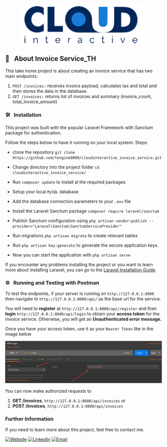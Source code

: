<p align="center"><a href="https://laravel.com" target="_blank"><img src="./logo-cloud-interactive.png" width="400"></a></p>

## 💼 &nbsp; About Invoice Service_TH


This take home project is about creating an invoice service that has two main endpoints:

1. ```POST /invoices:``` receives invoice payload, calculates tax and total and then stores the data in the database.
2. ```GET /invoices:``` returns list of invoices and summary (invoice_count, total_invoice_amount)

### 🛠 &nbsp; Installation

This project was built with the popular Laravel Framework with Sanctum package for authentication.

Follow the steps below to have it running on your local system:
Steps:
- clone the repository ```git clone https://github.com/tengine8000/cloudinteractive_invoice_service.git```
- Change directory into the project folder ```cd cloudinteractive_invoice_service/```
- Run ```composer update``` to install al the required packages
- Setup your local ```MySQL``` database
- Add the database connection parameters to your ```.env``` file
- Install the Laravel Sanctum package ```composer require laravel/sanctum```
- Publish Sanctum configuration using ```php artisan vendor:publish --provider="Laravel\Sanctum\SanctumServiceProvider"```
- Run migrations ```php artisan migrate``` to create relevant tables
- Run ```php artisan key:generate``` to generate the secure application keys.

- Now you can start the application with ```php artisan serve```

If you encounter any problems installing the project or you want to learn more about installing Laravel, you can go to the [Laravel Installation Guide](https://laravel.com/docs/8.x/installation).

### ⚙️ &nbsp; Running and Testing with Postman

To test the endpoints, if your server is running on ```http://127.0.0.1:8000``` then navigate to ```http://127.0.0.1:8000/api/``` as the base url for the service.

You will need to **register** at ```http://127.0.0.1:8000/api/register``` and then **login** ```http://127.0.0.1:8000/api/login``` to obtain your **access token** for the invoice service. Otherwise, you will get an **Unauthenticated error message.**

Once you have your access token, use it as your ```Bearer Token``` like in the image below

<img src="./token_usage.png" />

You can now make authorized requests to 
1. **GET /invoices**, ```http://127.0.0.1:8000/api/invoices```  or 
2. **POST /invoices**, ```http://127.0.0.1:8000/api/invoices```

### Further Information

If you need to learn more about this project, feel free to contact me.

<p align="left">
<a href="https://www.tortyemmanuel.com/"><img alt="Website" src="https://img.shields.io/badge/Website-www.tortyemmanuel.com-blue?style=rounded-square&logo=google-chrome"></a>
<a href="https://www.linkedin.com/in/emmanuel-torty-60052153/"><img alt="LinkedIn" src="https://img.shields.io/badge/LinkedIn-Emmanuel%20Torty-blue?style=rounded-square&logo=linkedin"></a>
<a href="mailto:torty.emmanuel@gmail.com"><img alt="Email" src="https://img.shields.io/badge/Email-torty.emmanuel@gmail.com-blue?style=rounded-square&logo=gmail"></a>
</p>